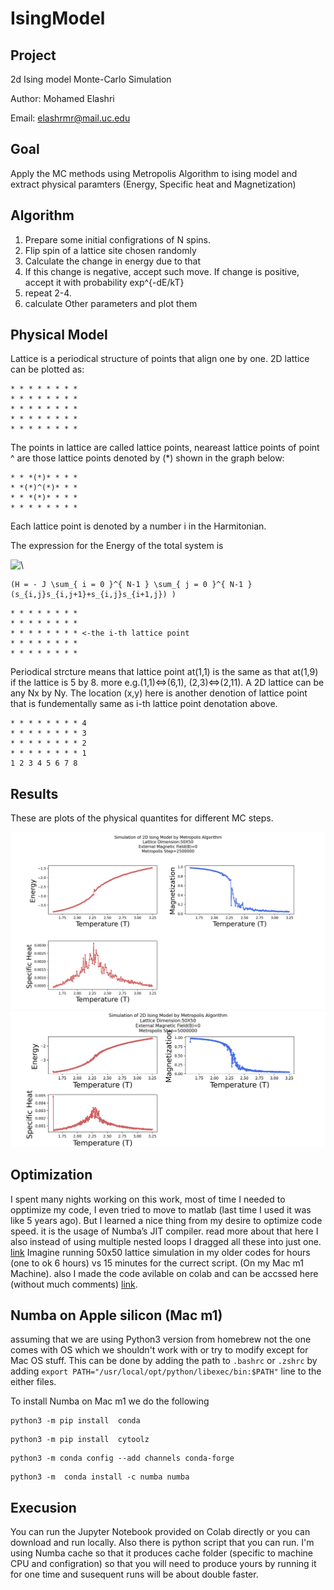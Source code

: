 # IsingModel

## Project 
2d Ising model Monte-Carlo Simulation

Author: Mohamed Elashri 

Email: elashrmr@mail.uc.edu

## Goal 

Apply the MC methods using Metropolis Algorithm to ising model and extract physical paramters (Energy, Specific heat and Magnetization)

## Algorithm 
  1. Prepare some initial configrations of N spins. 
  2. Flip spin of a lattice site chosen randomly 
  3. Calculate the change in energy due to that 
  4. If this change is negative, accept such move. If change is positive, accept it with probability exp^{-dE/kT}
  5. repeat 2-4. 
  6. calculate Other parameters and plot them 

## Physical Model
Lattice is a periodical structure of points that align one by one. 2D lattice can be plotted as: 

```
* * * * * * * *   
* * * * * * * * 
* * * * * * * *
* * * * * * * *
* * * * * * * *
```

The points in lattice are called lattice points, neareast lattice points of point ^ are those lattice points denoted by (*) shown in the graph below:
```
* * *(*)* * * *
* *(*)^(*)* * *
* * *(*)* * * *
* * * * * * * *
```
Each lattice point is denoted by a number i in the Harmitonian.

The expression for the Energy of the total system is 

<img align="left" src="https://latex.elashri.xyz/cgi-bin/mimetex.cgi?H%20=%20-%20J%20%5Csum_%7B%20i%20=%200%20%7D%5E%7B%20N-1%20%7D%20%5Csum_%7B%20j%20=%200%20%7D%5E%7B%20N-1%20%7D%20(s_%7Bi,j%7Ds_%7Bi,j+1%7D+s_%7Bi,j%7Ds_%7Bi+1,j%7D)">\



```
(H = - J \sum_{ i = 0 }^{ N-1 } \sum_{ j = 0 }^{ N-1 } (s_{i,j}s_{i,j+1}+s_{i,j}s_{i+1,j}) )
```

```
* * * * * * * * 
* * * * * * * *
* * * * * * * * <-the i-th lattice point
* * * * * * * *
* * * * * * * *
```

Periodical strcture means that lattice point at(1,1) is the same as that at(1,9) if the lattice is 5 by 8. more e.g.(1,1)<=>(6,1),
(2,3)<=>(2,11). A 2D lattice can be any Nx by Ny. The location (x,y) here is another denotion of lattice point that 
is fundementally same as i-th lattice point denotation above.

```
* * * * * * * * 4
* * * * * * * * 3
* * * * * * * * 2
* * * * * * * * 1
1 2 3 4 5 6 7 8 
```

## Results 

These are plots of the physical quantites for different MC steps. 

![250000 steps](./plots/plot_1.png)
![500000 steps](./plots/plot_2.png)


## Optimization
I spent many nights working on this work, most of time I needed to opptimize my code, 
I even tried to move to matlab (last time I used it was like 5 years ago). 
But I learned a nice thing from my desire to optimize code speed. it is the usage of Numba’s JIT compiler. read more about that here
I also instead of using multiple nested loops I dragged all these into just one. [link](http://melashri.net/url/b)
Imagine running 50x50 lattice simulation in my older codes for hours (one to ok 6 hours) vs 15 minutes for the currect script. (On my Mac m1 Machine). 
also I made the code avilable on colab and can be accssed here (without much comments) [link](http://melashri.net/url/c).

## Numba on Apple silicon (Mac m1)
 assuming that we are using Python3 version from homebrew not the one comes with OS which we shouldn't work with or try to modify except for Mac OS stuff. This can be done by adding the path to `.bashrc` or `.zshrc` by adding `export PATH="/usr/local/opt/python/libexec/bin:$PATH"` line to the either files.
 
 
To install Numba on Mac m1 we do the following 

```
python3 -m pip install  conda 
```

```
python3 -m pip install  cytoolz
```

```
python3 -m conda config --add channels conda-forge
```


```
python3 -m  conda install -c numba numba
```

## Execusion 
You can run the Jupyter Notebook provided on Colab directly or you can download and run locally. Also there is python script that you can run. I'm using Numba cache so that it produces cache folder (specific to machine CPU and configration) so that you will need to produce yours by running it for one time and susequent runs will be about double faster.  


